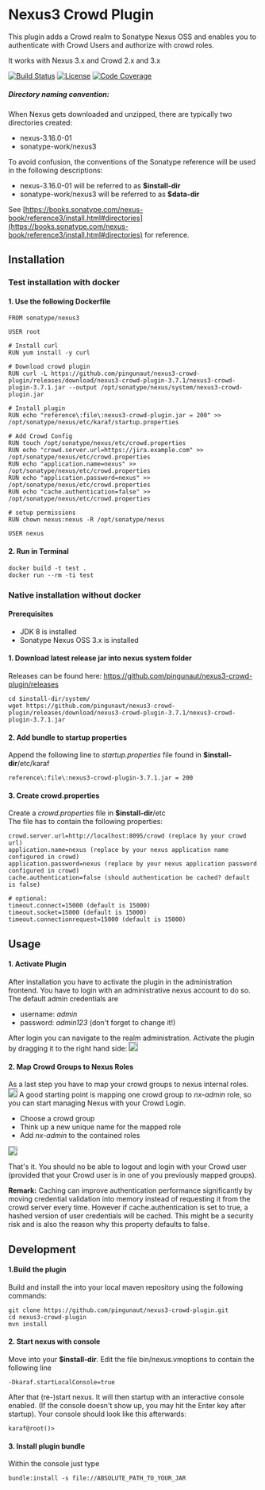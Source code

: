 # Nexus3 Crowd Plugin
This plugin adds a Crowd realm to Sonatype Nexus OSS and enables you to authenticate with Crowd Users and authorize with crowd roles.

It works with Nexus 3.x and Crowd 2.x and 3.x

[![Build Status](https://travis-ci.org/EarlPomeroy/nexus3-jira-embedded-crowd-plugin.svg?branch=master)](https://travis-ci.org/EarlPomeroy/nexus3-jira-embedded-crowd-plugin)
[![License](https://img.shields.io/badge/license-Apache%20License%202.0-green.svg)](https://github.com/EarlPomeroy/nexus3-jira-embedded-crowd-plugin/blob/master/LICENSE)
[![Code Coverage](https://codecov.io/github/EarlPomeroy/nexus3-jira-embedded-crowd-plugin.svg)](https://codecov.io/gh/EarlPomeroy/nexus3-jira-embedded-crowd-plugin)


##### Directory naming convention:
When Nexus gets downloaded and unzipped, there are typically two directories created:
* nexus-3.16.0-01
* sonatype-work/nexus3

To avoid confusion, the conventions of the Sonatype reference will be used in the following descriptions:
* nexus-3.16.0-01 will be referred to as **$install-dir**
* sonatype-work/nexus3 will be referred to as **$data-dir**

See [https://books.sonatype.com/nexus-book/reference3/install.html#directories](https://books.sonatype.com/nexus-book/reference3/install.html#directories) for reference.

## Installation

### Test installation with docker
#### 1. Use the following Dockerfile
```
FROM sonatype/nexus3

USER root

# Install curl
RUN yum install -y curl

# Download crowd plugin
RUN curl -L https://github.com/pingunaut/nexus3-crowd-plugin/releases/download/nexus3-crowd-plugin-3.7.1/nexus3-crowd-plugin-3.7.1.jar --output /opt/sonatype/nexus/system/nexus3-crowd-plugin.jar

# Install plugin
RUN echo "reference\:file\:nexus3-crowd-plugin.jar = 200" >> /opt/sonatype/nexus/etc/karaf/startup.properties

# Add Crowd Config
RUN touch /opt/sonatype/nexus/etc/crowd.properties
RUN echo "crowd.server.url=https://jira.example.com" >> /opt/sonatype/nexus/etc/crowd.properties
RUN echo "application.name=nexus" >> /opt/sonatype/nexus/etc/crowd.properties
RUN echo "application.password=nexus" >> /opt/sonatype/nexus/etc/crowd.properties
RUN echo "cache.authentication=false" >> /opt/sonatype/nexus/etc/crowd.properties

# setup permissions
RUN chown nexus:nexus -R /opt/sonatype/nexus

USER nexus
```
#### 2. Run in Terminal

```
docker build -t test .
docker run --rm -ti test
```

### Native installation without docker

#### Prerequisites
* JDK 8 is installed
* Sonatype Nexus OSS 3.x is installed 

#### 1. Download latest release jar into nexus system folder
Releases can be found here: https://github.com/pingunaut/nexus3-crowd-plugin/releases
```
cd $install-dir/system/
wget https://github.com/pingunaut/nexus3-crowd-plugin/releases/download/nexus3-crowd-plugin-3.7.1/nexus3-crowd-plugin-3.7.1.jar
```

#### 2. Add bundle to startup properties
Append the following line to *startup.properties* file found in **$install-dir**/etc/karaf
```
reference\:file\:nexus3-crowd-plugin-3.7.1.jar = 200
```

#### 3. Create crowd.properties
Create a *crowd.properties* file in **$install-dir**/etc<br/>
The file has to contain the following properties:
```
crowd.server.url=http://localhost:8095/crowd (replace by your crowd url)
application.name=nexus (replace by your nexus application name configured in crowd)
application.password=nexus (replace by your nexus application password configured in crowd)
cache.authentication=false (should authentication be cached? default is false)

# optional:
timeout.connect=15000 (default is 15000)
timeout.socket=15000 (default is 15000)
timeout.connectionrequest=15000 (default is 15000)
```
  
## Usage
#### 1. Activate Plugin
After installation you have to activate the plugin in the administration frontend.
You have to login with an administrative nexus account to do so. The default admin credentials are
* username: *admin*
* password: *admin123* (don't forget to change it!)

After login you can navigate to the realm administration.
Activate the plugin by dragging it to the right hand side:
<img style="border: 1px solid grey;" src='https://martinspielmann.de/pseudorandombullshitgenerator/wp-content/uploads/2018/01/nexus_crowd.png'>
#### 2. Map Crowd Groups to Nexus Roles
As a last step you have to map your crowd groups to nexus internal roles.
<img style="border: 1px solid grey;" src='https://martinspielmann.de/pseudorandombullshitgenerator/wp-content/uploads/2018/01/nexus-5.png'>
A good starting point is mapping one crowd group to *nx-admin* role, so you can start managing Nexus with your Crowd Login.
* Choose a crowd group
* Think up a new unique name for the mapped role
* Add *nx-admin* to the contained roles
<img style="border: 1px solid grey;" src='https://martinspielmann.de/pseudorandombullshitgenerator/wp-content/uploads/2018/01/nexus-6.png'>

That's it. You should no be able to logout and login with your Crowd user (provided that your Crowd user is in one of you previously mapped groups).

**Remark:** Caching can improve authentication performance significantly 
by moving credential validation into memory instead of requesting it from 
the crowd server every time.
However if cache.authentication is set to true, 
a hashed version of user credentials will be cached. 
This might be a security risk and is also the reason why this property defaults to false.

## Development

#### 1.Build the plugin
Build and install the into your local maven repository using the following commands:
```
git clone https://github.com/pingunaut/nexus3-crowd-plugin.git
cd nexus3-crowd-plugin
mvn install
```

#### 2. Start nexus with console
Move into your **$install-dir**. Edit the file bin/nexus.vmoptions to contain the following line
```
-Dkaraf.startLocalConsole=true
```
After that (re-)start nexus. It will then startup with an interactive console enabled. (If the console doesn't show up, you may hit the Enter key after startup).
Your console should look like this afterwards:
```
karaf@root()> 
```
  
#### 3. Install plugin bundle
  Within the console just type
  ```
  bundle:install -s file://ABSOLUTE_PATH_TO_YOUR_JAR
  ```
